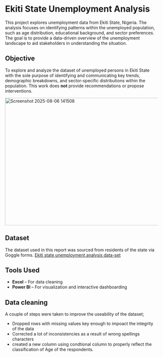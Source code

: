 # Ekiti State Unemployment Analysis
This project explores unemployment data from Ekiti State, Nigeria. The analysis focuses on identifying patterns within the unemployed population, such as age distribution, educational background, and sector preferences. The goal is to provide a data-driven overview of the unemployment landscape to aid stakeholders in understanding the situation.
## Objective
To explore and analyze the dataset of unemployed persons in Ekiti State with the sole purpose of identifying and communicating key trends, demographic breakdowns, and sector-specific distributions within the population. This work does **not** provide recommendations or propose interventions.

<img width="747" height="419" alt="Screenshot 2025-08-06 141508" src="https://github.com/user-attachments/assets/2d171726-aa64-4fa1-8c70-8569bed91912" />


## Dataset
The dataset used in this report was sourced from residents of the state via Goggle forms. [Ekiti state unemployment analysis data-set](https://github.com/timiols/Ekiti-State-Unemployment-Analysis/blob/75120f17cf8cc2038fc5e742f09623e70c7316be/EK%20UNEMPLOYMENT%20ANALYSIS%20(csv).csv)
## Tools Used
- **Excel** – For data cleaning
- **Power BI** – For visualization and interactive dashboarding
## Data cleaning
A couple of steps were taken to improve the useability of the dataset;
- Dropped rows with missing values key enough to impoact the integrity of the data
- Corrected a lot of inconsistencies as a result of wrong spellings characters
- created a new column using condtional column to properly reflect the classification of Age of the respondents.
